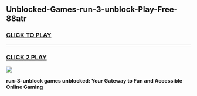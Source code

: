 
## Unblocked-Games-run-3-unblock-Play-Free-88atr
<h3>
<a href="https://premium76.site?title=run-3-unblock&ref=21A">CLICK TO PLAY</a></h3>
<hr>

<h3>
<a href="https://premium76.site?title=run-3-unblock&ref=21A">CLICK 2 PLAY</a>
  
</h3>

<a href="https://premium76.site?title=run-3-unblock&ref=21A"><img src="https://clearcache.store/games.png"></a>


**run-3-unblock games unblocked: Your Gateway to Fun and Accessible Online Gaming**
